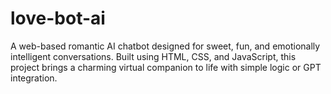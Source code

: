 # love-bot-ai
A web-based romantic AI chatbot designed for sweet, fun, and emotionally intelligent conversations. Built using HTML, CSS, and JavaScript, this project brings a charming virtual companion to life with simple logic or GPT integration.
